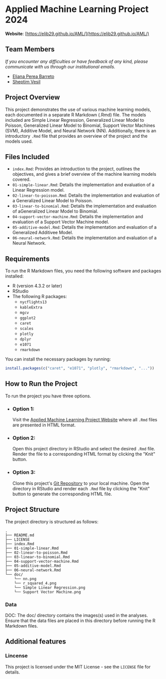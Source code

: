 # Applied Machine Learning Project 2024
**Website**: [https://elib29.github.io/AML/](https://elib29.github.io/AML/)

## Team Members 
*If you encounter any difficulties or have feedback of any kind, please communicate with us through our institutional emails.*
- [Eliana Perea Barreto](mailto:youremail@example.com)
- [Sheptim Vesil](mailto:team1@example.com)
  
## Project Overview
This project demonstrates the use of various machine learning models, each documented in a separate R Markdown (.Rmd) file. The models included are Simple Linear Regression, Generalized Linear Model to Poisson, Generalized Linear Model to Binomial, Support Vector Machines (SVM), Additive Model, and Neural Network (NN). Additionally, there is an introductory `.Rmd` file that provides an overview of the project and the models used.

## Files Included
- `index.Rmd`: Provides an introduction to the project, outlines the objectives, and gives a brief overview of the machine learning models covered.
- `01-simple-linear.Rmd`: Details the implementation and evaluation of a Linear Regression model.
- `02-linear-to-poisson.Rmd`: Details the implementation and evaluation of a Generalized Linear Model to Poisson.
- `03-linear-to-binomial.Rmd`: Details the implementation and evaluation of aGeneralized Linear Model to Binomial.
- `04-support-vector-machine.Rmd`: Details the implementation and evaluation of a Support Vector Machine model.
- `05-additive-model.Rmd`: Details the implementation and evaluation of a Generalized Additivee Model.
- `06-neural-network.Rmd`: Details the implementation and evaluation of a Neural Network.

## Requirements
To run the R Markdown files, you need the following software and packages installed:
- R (version 4.3.2 or later)
- RStudio
- The following R packages:
  - `nycflights13`
  - `kableExtra`
  - `mgcv`
  - `ggplot2`
  - `caret`
  - `scales`
  - `plotly`
  - `dplyr`
  - `e1071`
  - `rmarkdown`

You can install the necessary packages by running:
```R
install.packages(c("caret", "e1071", "plotly", "rmarkdown", "..."))
```
## How to Run the Project
To run the project you have three options. 
- ### Option 1:
  Visit the [Applied Machine Learning Project Website](https://elib29.github.io/AML/) where all `.Rmd` files are presented in HTML format. 
- ### Option 2:
   Open this project directory in RStudio and select the desired `.Rmd` file. Render the file to a corresponding HTML format by clicking the "Knit" button.
- ### Option 3:
  Clone this project's [Git Repository](https://github.com/EliB29/AML) to your local machine.  Open the directory in RStudio and render each `.Rmd` file by clicking the "Knit" button to generate the corresponding HTML file.

## Project Structure
The project directory is structured as follows:
```
.
├── README.md
├── LICENSE
├── index.Rmd
├── 01-simple-linear.Rmd
├── 02-linear-to-poisson.Rmd
├── 03-linear-to-binomial.Rmd
├── 04-support-vector-machine.Rmd
├── 05-additive-model.Rmd
├── 06-neural-network.Rmd
└── doc/
    └── nn.png
    └── r_squared_4.png
    └── Simple Linear Regression.png
    └── Support Vector Machine.png
```
### Data 

DOC: The doc/ directory contains the images(s) used in the analyses. Ensure that the data files are placed in this directory before running the R Markdown files.

## Additional features
### Lincense
 This project is licensed under the MIT License - see the `LICENSE` file for details.
